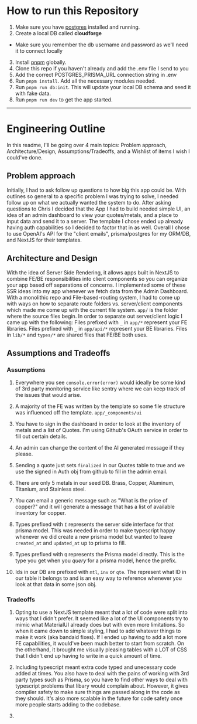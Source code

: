 # How to run this Repository

1. Make sure you have [postgres](https://www.postgresql.org/download/) installed and running.
2. Create a local DB called **cloudforge**

- Make sure you remember the db username and password as we'll need it to connect locally

3. Install [pnpm](https://pnpm.io/installation) globally.
4. Clone this repo if you haven't already and add the .env file I send to you
5. Add the correct POSTGRES_PRISMA_URL connection string in .env
6. Run `pnpm install`. Add all the necessary modules needed.
7. Run `pnpm run db:init`. This will update your local DB schema and seed it with fake data.
8. Run `pnpm run dev` to get the app started.

---

# Engineering Outline

In this readme, I'll be going over 4 main topics: Problem approach, Architecture/Design, Assumptions/Tradeoffs, and a Wishlist of items I wish I could've done.

## Problem approach

Initially, I had to ask follow up questions to how big this app could be. With outlines so general to a specific problem I was trying to solve, I needed follow up on what we actually wanted the system to do. After asking questions to Chris I decided that the App I had to build needed simple UI, an idea of an admin dashboard to view your quotes/metals, and a place to input data and send it to a server. The template I chose ended up already having auth capabilities so I decided to factor that in as well. Overall I chose to use OpenAI's API for the "client emails", prisma/postgres for my ORM/DB, and NextJS for their templates.

## Architecture and Design

With the idea of Server Side Rendering, it allows apps built in NextJS to combine FE/BE responsibilities into client components so you can organize your app based off separations of concerns. I implemented some of these SSR ideas into my app whenever we fetch data from the Admin Dashboard. With a monolithic repo and File-based-routing system, I had to come up with ways on how to separate route folders vs. server/client components which made me come up with the current file system. `app/` is the folder where the source files begin. In order to separate out server/client logic I came up with the following: Files prefixed with `_` in `app/*` represent your FE libraries. Files prefixed with `_` in `app/api/*` represent your BE libraries. Files in `lib/*` and `types/*` are shared files that FE/BE both uses.

## Assumptions and Tradeoffs

### Assumptions

1. Everywhere you see `console.error(error)` would ideally be some kind of 3rd party monitoring service like sentry where we can keep track of the issues that would arise.

2. A majority of the FE was written by the template so some file structure was influenced off the template. `app/_components/ui`

3. You have to sign in the dashboard in order to look at the inventory of metals and a list of Quotes. I'm using Github's OAuth service in order to fill out certain details.

4. An admin can change the content of the AI generated message if they please.

5. Sending a quote just sets `finalized` in our Quotes table to true and we use the signed in Auth obj from github to fill in the admin email.

6. There are only 5 metals in our seed DB. Brass, Copper, Aluminum, Titanium, and Stainless steel.

7. You can email a generic message such as "What is the price of copper?" and it will generate a message that has a list of available inventory for copper.

8. Types prefixed with `I` represents the server side interface for that prisma model. This was needed in order to make typescript happy whenever we did create a new prisma model but wanted to leave `created_at` and `updated_at` up to prisma to fill.

9. Types prefixed with `Q` represents the Prisma model directly. This is the type you get when you _query_ for a prisma model, hence the prefix.

10. Ids in our DB are prefixed with `mtl`, `inv` or `qte`. The represent what ID in our table it belongs to and is an easy way to reference whenever you look at that data in some json obj.

### Tradeoffs

1. Opting to use a NextJS template meant that a lot of code were split into ways that I didn't prefer. It seemed like a lot of the UI components try to mimic what MaterialUI already does but with even more limitations. So when it came down to simple styling, I had to add whatever things to make it work (aka bandaid fixes). If I ended up having to add a lot more FE capabilities, it would've been much better to start from scratch. On the otherhand, it brought me visually pleasing tables with a LOT of CSS that I didn't end up having to write in a quick amount of time.

2. Including typescript meant extra code typed and unecessary code added at times. You also have to deal with the pains of working with 3rd party types such as Prisma, so you have to find other ways to deal with typescript problems that libary would complain about. However, it gives compiler safety to make sure things are passed along in the code as they should. It's also more scalable in the future for code safety once more people starts adding to the codebase.

3.
